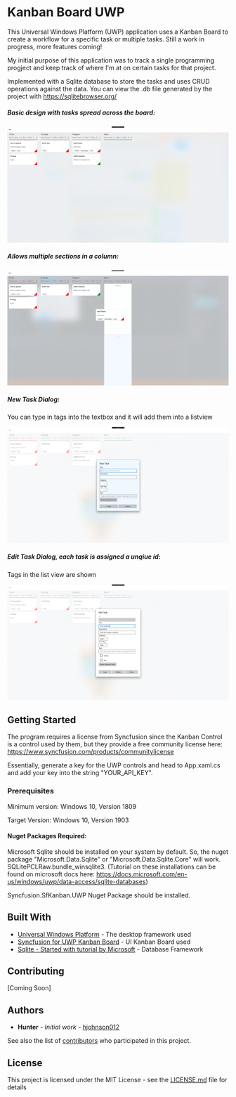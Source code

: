 # Kanban Board UWP

This Universal Windows Platform (UWP) application uses a Kanban Board to create a workflow for a specific task or multiple tasks. Still a work in progress, more features coming!

My initial purpose of this application was to track a single programming progject and keep track of where I'm at on certain tasks 
for that project.  

Implemented with a Sqlite database to store the tasks and uses CRUD operations against the data. You can view the .db file generated by the project with https://sqlitebrowser.org/

##### Basic design with tasks spread across the board:

![Image of Program](KanbanBoardUWP/Images/KanbanBoard.PNG)

##### Allows multiple sections in a column:

![Image of Program](KanbanBoardUWP/Images/KanbanBoard4.png)

##### New Task Dialog:

You can type in tags into the textbox and it will add them into a listview

![Image of Program](KanbanBoardUWP/Images/KanbanBoard2.PNG)

##### Edit Task Dialog, each task is assigned a unqiue id:

Tags in the list view are shown

![Image of Program](KanbanBoardUWP/Images/KanbanBoard3.PNG)


## Getting Started

The program requires a license from Syncfusion since the Kanban Control is a control used by them, but they provide a free community license here: https://www.syncfusion.com/products/communitylicense

Essentially, generate a key for the UWP controls and head to App.xaml.cs and add your key into the string "YOUR_API_KEY". 

### Prerequisites

Minimum version: Windows 10, Version 1809

Target Version: Windows 10, Version 1903

#### Nuget Packages Required:

Microsoft Sqlite should be installed on your system by default. So, the nuget package "Microsoft.Data.Sqlite" or "Microsoft.Data.Sqlite.Core" will
work. SQLitePCLRaw.bundle_winsqlite3. (Tutorial on these installations can be found on microsoft docs here: https://docs.microsoft.com/en-us/windows/uwp/data-access/sqlite-databases)

Syncfusion.SfKanban.UWP Nuget Package should be installed.

## Built With

* [Universal Windows Platform](https://developer.microsoft.com/en-us/windows/apps) - The desktop framework used
* [Syncfusion for UWP Kanban Board](https://www.syncfusion.com/uwp-ui-controls/kanban-board) - UI Kanban Board used
* [Sqlite - Started with tutorial by Microsoft](https://docs.microsoft.com/en-us/windows/uwp/data-access/sqlite-databases) - Database Framework 

## Contributing

[Coming Soon]

## Authors

* **Hunter** - *Initial work* - [hjohnson012](https://github.com/hjohnson012)

See also the list of [contributors](https://github.com/hjohnson12/KanbanBoardUWP/graphs/contributors) who participated in this project.

## License

This project is licensed under the MIT License - see the [LICENSE.md](LICENSE.md) file for details
